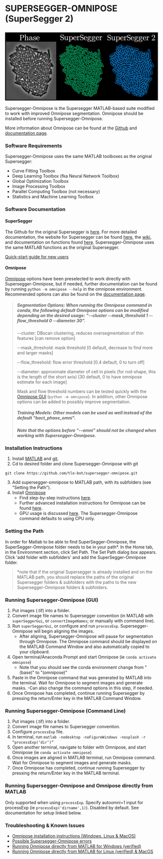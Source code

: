 # <p> <b>SUPERSEGGER-OMNIPOSE (SuperSegger 2)</b> </p>

![Phase image, old SuperSegger segmentation, new SuperSegger 2 segmentation.](/assets/githubfig2.png)


Supersegger-Omnipose is the Supersegger MATLAB-based suite modified to work with improved Omnipose segmentation. Omnipose should be installed before running Supersegger-Omnipose.

More information about Omnipose can be found at the [Github](https://github.com/kevinjohncutler/omnipose/) and [documentation page](https://omnipose.readthedocs.io/).



### Software Requirements

Supersegger-Omnipose uses the same MATLAB toolboxes as the original Supersegger:

- Curve Fitting Toolbox
- Deep Learning Toolbox (fka Neural Network Toolbox)
- Global Optimization Toolbox
- Image Processing Toolbox
- Parallel Computing Toolbox (not necessary)
- Statistics and Machine Learning Toolbox



### Software Documentation

#### SuperSegger
The Github for the original Supersegger is [here](https://github.com/wiggins-lab/SuperSegger). For more detailed documentation, the website for Supersegger can be found [here](http://mtshasta.phys.washington.edu/website/SuperSegger.php), the [wiki](https://github.com/wiggins-lab/SuperSegger/wiki), and documentation on functions found [here](http://mtshasta.phys.washington.edu/website/superSegger/). Supersegger-Omnipose uses the same MATLAB functions as the original Supersegger.

[Quick-start guide for new users](../main/docs/quick_start_guide.md)

#### Omnipose
[Omnipose](https://omnipose.readthedocs.io/) options have been preselected to work directly with Supersegger-Omnipose, but if needed, further documentation can be found by running `python -m omnipose --help` in the omnipose environment. Recommended options can also be found on the [documentation page](https://omnipose.readthedocs.io/command.html). 

> ##### Segmentation Options: When running the Omnipose command in conda, the following default Omnipose options can be modified depending on the desired usage: "--cluster --mask_threshold 1 --flow_threshold 0 --diameter 30". 
> 
> --cluster: DBscan clustering, reduces oversegmentation of thin features [can remove option]
> 
> --mask_threshold: mask threshold [0 default, decrease to find more and larger masks]
> 
> --flow_threshold: flow error threshold [0.4 default, 0 to turn off]
> 
> --diameter: approximate diameter of cell in pixels (for rod-shape, this is the length of the short axis) [30 default, 0 to have omnipose estimate for each image]
> 
> Mask and flow threshold numbers can be tested quickly with the [Omnipose GUI](https://omnipose.readthedocs.io/gui.html) (`python -m omnipose`). In addition, other Omnipose options can be added to possibly improve segmentation. 
> 
> ##### Training Models: Other models can be used as well instead of the default "bact_phase_omni".
> 
> ##### Note that the options before "--omni" should not be changed when working with Supersegger-Omnipose.


### Installation Instructions

1. Install [MATLAB](https://www.mathworks.com/help/install/install-products.html) and [git](https://git-scm.com/book/en/v2/Getting-Started-Installing-Git).
2. Cd to desired folder and clone Supersegger-Omnipose with git
```
git clone https://github.com/tlo-bot/supersegger-omnipose.git
```
3. Add supersegger-omnipose to MATLAB path, with its subfolders (see "Setting the Path").
4. Install [Omnipose](https://github.com/kevinjohncutler/omnipose/)
   - Find step-by-step instructions [here](../main/docs/install_omnipose.md).
   - Further advanced installation instructions for Omnipose can be found [here](https://pypi.org/project/cellpose/).
   - GPU usage is discussed [here](https://omnipose.readthedocs.io/installation.html#gpu-support). The Supersegger-Omnipose command defaults to using CPU only.


### Setting the Path

In order for Matlab to be able to find SuperSegger-Omnipose, the SuperSegger-Omnipose folder needs to be in your path*. In the Home tab, in the Environment section, click Set Path. The Set Path dialog box appears. Click 'add folder with subfolders' and add the SuperSegger-Omnipose folder. 

>*note that if the original Supersegger is already installed and on the MATLAB path, you should replace the paths of the original Supersegger folders & subfolders with the paths to the new Supersegger-Omnipose folders & subfolders.



### Running Supersegger-Omnipose (GUI)

1. Put images (.tif) into a folder.
2. Convert image file names to Supersegger convention (in MATLAB with `superSeggerGui`, or `convertImageNames`; or manually with command line).
3. Run `superSeggerGui`, or configure and run `processExp`. Supersegger-Omnipose will begin aligning the images.
   - After aligning, Supersegger-Omnipose will pause for segmentation through Omnipose. The Omnipose command should be displayed on the MATLAB Command Window and also automatically copied to your clipboard.
4. Open terminal/Anaconda Prompt and start Omnipose (ie `conda activate omnipose`)
   - Note that you should see the conda environment change from "(base)" to "(omnipose)"
5. Paste in the Omnipose command that was generated by MATLAB into the terminal. Wait for Omnipose to segment images and generate masks.
   -Can also change the command options in this step, if needed.
6. Once Omnipose has completed, continue running Supersegger by pressing the return/Enter key in the MATLAB Command Window.


### Running Supersegger-Omnipose (Command Line)

1. Put images (.tif) into a folder.
2. Convert image file names to Supersegger convention.
3. Configure `processExp` file.
4. In terminal, run `matlab -nodesktop -noFigureWindows -nosplash -r “processExp(‘dir’)”`
5. Open another terminal, navigate to folder with Omnipose, and start Omnipose (ie `conda activate omnipose`)
6. Once images are aligned in MATLAB terminal, run Omnipose command. Wait for Omnipose to segment images and generate masks.
7. Once Omnipose has completed, continue running Supersegger by pressing the return/Enter key in the MATLAB terminal.

### Running Supersegger-Omnipose and Omnipose directly from MATLAB 

Only supported when using `processExp`. Specify autoomni=1 input for processExp (ie `processExp('dirname',1)`). Disabled by default.
See documentation for setup linked below.

### Troubleshooting & Known Issues
- [Omnipose installation instructions (Windows, Linux & MacOS)](../main/docs/install_omnipose.md)
- [Possible Supersegger-Omnipose errors](../main/docs/so_errors.md)
- [Running Omnipose directly from MATLAB for Windows (verified)](../main/docs/omni_in_matlab_windows.md)
- [Running Omnipose directly from MATLAB for Linux (verified) & MacOS](../main/docs/omni_in_matlab_unix.md)












